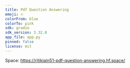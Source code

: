 ```yaml
---
title: Pdf Question Answering
emoji: 🔥
colorFrom: blue
colorTo: pink
sdk: gradio
sdk_version: 3.32.0
app_file: app.py
pinned: false
license: mit
---
```


Space:  https://ritikjain51-pdf-question-answering.hf.space/
